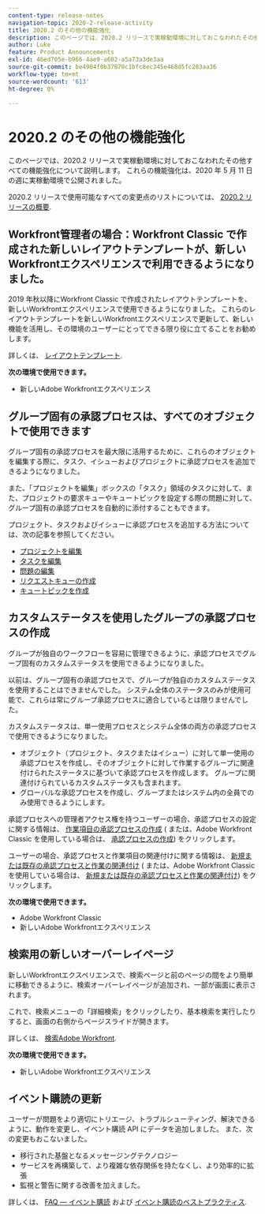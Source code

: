 ```yaml
---
content-type: release-notes
navigation-topic: 2020-2-release-activity
title: 2020.2 のその他の機能強化
description: このページでは、2020.2 リリースで実稼動環境に対しておこなわれたその他すべての機能強化について説明します。 これらの機能強化は、2020 年 5 月 11 日の週に実稼動環境で公開されました。
author: Luke
feature: Product Announcements
exl-id: 46ed705e-b966-4ae9-a602-a5a73a3de3aa
source-git-commit: be4904f0b37870c1bfc8ec345e468d5fc283aa36
workflow-type: tm+mt
source-wordcount: '613'
ht-degree: 0%

---
```


# 2020.2 のその他の機能強化

このページでは、2020.2 リリースで実稼動環境に対しておこなわれたその他すべての機能強化について説明します。 これらの機能強化は、2020 年 5 月 11 日の週に実稼動環境で公開されました。

2020.2 リリースで使用可能なすべての変更点のリストについては、 [2020.2 リリースの概要](../../../product-announcements/product-releases/2020.2.-release-activity/2020.2-release-overview.md).

## Workfront管理者の場合：Workfront Classic で作成された新しいレイアウトテンプレートが、新しいWorkfrontエクスペリエンスで利用できるようになりました。

2019 年秋以降にWorkfront Classic で作成されたレイアウトテンプレートを、新しいWorkfrontエクスペリエンスで使用できるようになりました。 これらのレイアウトテンプレートを新しいWorkfrontエクスペリエンスで更新して、新しい機能を活用し、その環境のユーザーにとってできる限り役に立てることをお勧めします。

詳しくは、 [レイアウトテンプレート](../../../administration-and-setup/customize-workfront/use-layout-templates/use-layout-templates-customize-ui.md).

**次の環境で使用できます。**

* 新しいAdobe Workfrontエクスペリエンス

## グループ固有の承認プロセスは、すべてのオブジェクトで使用できます

グループ固有の承認プロセスを最大限に活用するために、これらのオブジェクトを編集する際に、タスク、イシューおよびプロジェクトに承認プロセスを追加できるようになりました。

また、「プロジェクトを編集」ボックスの「タスク」領域のタスクに対して、また、プロジェクトの要求キューやキュートピックを設定する際の問題に対して、グループ固有の承認プロセスを自動的に添付することもできます。

プロジェクト、タスクおよびイシューに承認プロセスを追加する方法については、次の記事を参照してください。

* [プロジェクトを編集](../../../manage-work/projects/manage-projects/edit-projects.md)
* [タスクを編集](../../../manage-work/tasks/manage-tasks/edit-tasks.md)
* [問題の編集](../../../manage-work/issues/manage-issues/edit-issues.md)
* [リクエストキューの作成](../../../manage-work/requests/create-and-manage-request-queues/create-request-queue.md)
* [キュートピックを作成](../../../manage-work/requests/create-and-manage-request-queues/create-queue-topics.md)

## カスタムステータスを使用したグループの承認プロセスの作成

グループが独自のワークフローを容易に管理できるように、承認プロセスでグループ固有のカスタムステータスを使用できるようになりました。

以前は、グループ固有の承認プロセスで、グループが独自のカスタムステータスを使用することはできませんでした。 システム全体のステータスのみが使用可能で、これらは常にグループ承認プロセスに適合しているとは限りませんでした。

カスタムステータスは、単一使用プロセスとシステム全体の両方の承認プロセスで使用できるようになりました。

* オブジェクト（プロジェクト、タスクまたはイシュー）に対して単一使用の承認プロセスを作成し、そのオブジェクトに対して作業するグループに関連付けられたステータスに基づいて承認プロセスを作成します。 グループに関連付けられているカスタムステータスも含まれます。
* グローバルな承認プロセスを作成し、グループまたはシステム内の全員でのみ使用できるようにします。

承認プロセスへの管理者アクセス権を持つユーザーの場合、承認プロセスの設定に関する情報は、 [作業項目の承認プロセスの作成](../../../administration-and-setup/customize-workfront/configure-approval-milestone-processes/create-approval-processes.md) ( または、Adobe Workfront Classic を使用している場合は、 [承認プロセスの作成](https://one.workfront.com/s/article/Creating-Approval-Processes-1001577410)) をクリックします。

ユーザーの場合、承認プロセスと作業項目の関連付けに関する情報は、 [新規または既存の承認プロセスと作業の関連付け](../../../review-and-approve-work/manage-approvals/associate-approval-with-work.md) ( または、Adobe Workfront Classic を使用している場合は、 [新規または既存の承認プロセスと作業の関連付け](https://one.workfront.com/s/article/Associating-a-New-or-Existing-Approval-Process-with-Work-708455630)) をクリックします。

**次の環境で使用できます。**

* Adobe Workfront Classic
* 新しいAdobe Workfrontエクスペリエンス

## 検索用の新しいオーバーレイページ

新しいWorkfrontエクスペリエンスで、検索ページと前のページの間をより簡単に移動できるように、検索オーバーレイページが追加され、一部が画面に表示されます。

これで、検索メニューの「詳細検索」をクリックしたり、基本検索を実行したりすると、画面の右側からページスライドが開きます。

詳しくは、 [検索Adobe Workfront](../../../workfront-basics/navigate-workfront/search/search-workfront.md).

**次の環境で使用できます。**

* 新しいAdobe Workfrontエクスペリエンス

## イベント購読の更新

ユーザーが問題をより適切にトリエージ、トラブルシューティング、解決できるように、動作を変更し、イベント購読 API にデータを追加しました。 また、次の変更もおこないました。

* 移行された基盤となるメッセージングテクノロジー
* サービスを再構築して、より複雑な依存関係を持たなくし、より効率的に拡張
* 監視と警告に関する改善を加えました。

詳しくは、 [FAQ — イベント購読](../../../wf-api/general/event-subs-faq.md) および [イベント購読のベストプラクティス](../../../wf-api/general/event-sub-best-practice.md).
